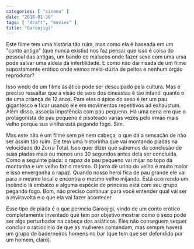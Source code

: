 ```yaml
---
categories: [ "cinema" ]
date: "2018-01-30"
tags: [ "draft", "movies" ]
title: "Garoojigi"
---
```

Este filme tem uma história tão ruim, mas como ela é baseada em um
"conto antigo" (que nunca existiu) nos faz pensar que isso é coisa do
pessoal das antigas, um bando de malucos onde fazer sexo com uma ursa
pode salvar uma aldeia da infertilidade. E como não dar risada de um
filme supostamente erótico onde vemos meia-dúzia de peitos e nenhum
órgão reprodutor?

Isso vindo de um filme asiático pode ser desculpado pela cultura. Mas é
preciso ressaltar que a visão de sexo dos cineastas é tão infantil
quanto o de uma criança de 12 anos. Para eles o ápice do sexo é
ter um pau gigantesco e ficar usando ele em movimentos repetitivos ad
exhaustum. Além disso, associa impotência com pau pequeno. Há uma
cena em que o protagonista de pau pequeno é pisoteado várias vezes
pelo irmão mais velho porque sua virilha está pegando fogo. Sim.

Mas este não é um filme sem pé nem cabeça, o que dá a sensação
de não ser assim tão ruim. Ele tem uma historinha que vai montando
piadas na velocidade do Zorra Total. Isso quer dizer que sabemos da
conclusão de suas piadas mais ou menos uns 30 segundos antes dela ser
concluída. Como a seguinte piada: o rapaz de pau pequeno vai mijar no
topo da montanha e um velho faz o mesmo. O jorro de urino do velho é
muito maior e isso envergonha o rapaz. Quando nosso herói fica de pau
grande ele vai para o mesmo local e encontra o mesmo velho mijando. Está
ocorrendo um incêndio lá embaixo e alguma espécie de princesa está com
seu grupo pegando fogo. Bom, não preciso continuar para você entender
qual vai ser a reviravolta e o que ela vai fazer acontecer.

Esse tipo de piada é o que permeia Garoojigi, vindo de um conto erótico
completamente inventado que tem por objetivo mostrar como o sexo pode ser
algo perturbador na cabeça dos asiáticos. Eles não conseguem sequer
concluir o raciocínio de que as mulheres comandam, mas sempre haverá
um grupo de baderneiros homens no bar (que tem que ser defendido por um
homem, claro).
